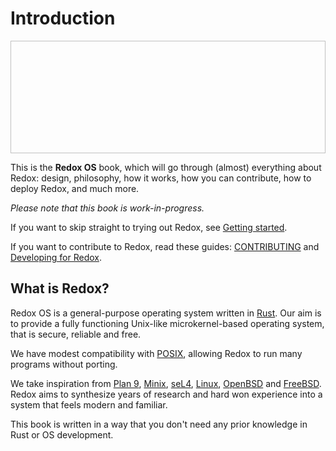 # Introduction

<img class="redox-logo" width=511 height=180/>

This is the **Redox OS** book, which will go through (almost) everything about Redox: design, philosophy, how it works, how you can contribute, how to deploy Redox, and much more.

*Please note that this book is work-in-progress.*

If you want to skip straight to trying out Redox, see [Getting started](./ch02-00-getting-started.md).

If you want to contribute to Redox, read these guides: [CONTRIBUTING](https://gitlab.redox-os.org/redox-os/redox/-/blob/master/CONTRIBUTING.md) and [Developing for Redox](./ch07-00-developing-overview.md).

## What is Redox?

Redox OS is a general-purpose operating system written in [Rust](https://www.rust-lang.org). Our aim is to provide a fully functioning Unix-like microkernel-based operating system, that is secure, reliable and free.

We have modest compatibility with [POSIX](https://en.wikipedia.org/wiki/POSIX), allowing Redox to run many programs without porting.

We take inspiration from [Plan 9](http://9p.io/plan9/index.html), [Minix](http://www.minix3.org/), [seL4](https://sel4.systems/), [Linux](https://www.kernel.org/), [OpenBSD](https://openbsd.org) and [FreeBSD](https://freebsd.org). Redox aims to synthesize years of research and hard won experience into a system that feels modern and familiar.

This book is written in a way that you don't need any prior knowledge in Rust or OS development.
